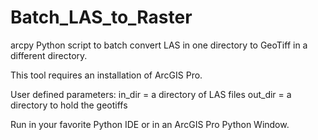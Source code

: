 # Batch_LAS_to_Raster
arcpy Python script to batch convert LAS in one directory to GeoTiff in a different directory.

This tool requires an installation of ArcGIS Pro.

User defined parameters:
  in_dir = a directory of LAS files
  out_dir = a directory to hold the geotiffs
  
Run in your favorite Python IDE or in an ArcGIS Pro Python Window.
